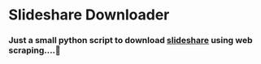 # Slideshare Downloader

### Just a small python script to download <a href="https://www.slideshare.net/">slideshare</a> using web scraping....🏻
